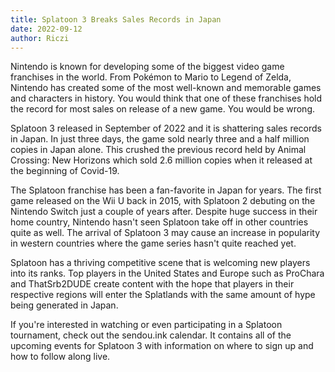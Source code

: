 ```yaml
---
title: Splatoon 3 Breaks Sales Records in Japan
date: 2022-09-12
author: Riczi
---
```


Nintendo is known for developing some of the biggest video game franchises in the world. From Pokémon to Mario to Legend of Zelda, Nintendo has created some of the most well-known and memorable games and characters in history. You would think that one of these franchises hold the record for most sales on release of a new game. You would be wrong.

Splatoon 3 released in September of 2022 and it is shattering sales records in Japan. In just three days, the game sold nearly three and a half million copies in Japan alone. This crushed the previous record held by Animal Crossing: New Horizons which sold 2.6 million copies when it released at the beginning of Covid-19.

The Splatoon franchise has been a fan-favorite in Japan for years. The first game released on the Wii U back in 2015, with Splatoon 2 debuting on the Nintendo Switch just a couple of years after. Despite huge success in their home country, Nintendo hasn't seen Splatoon take off in other countries quite as well. The arrival of Splatoon 3 may cause an increase in popularity in western countries where the game series hasn't quite reached yet.

Splatoon has a thriving competitive scene that is welcoming new players into its ranks. Top players in the United States and Europe such as ProChara and ThatSrb2DUDE create content with the hope that players in their respective regions will enter the Splatlands with the same amount of hype being generated in Japan.

If you're interested in watching or even participating in a Splatoon tournament, check out the sendou.ink calendar. It contains all of the upcoming events for Splatoon 3 with information on where to sign up and how to follow along live.
